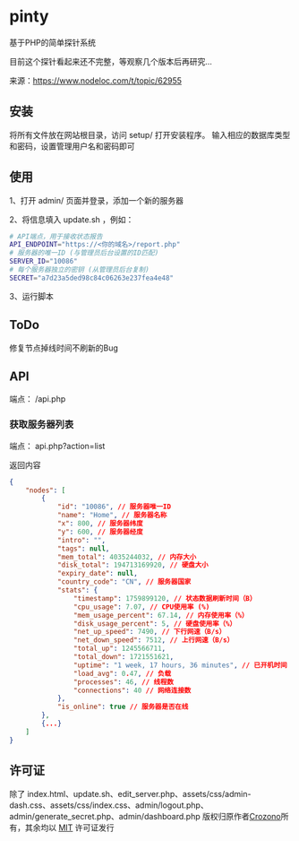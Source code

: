 # pinty

基于PHP的简单探针系统

目前这个探针看起来还不完整，等观察几个版本后再研究...

来源：<https://www.nodeloc.com/t/topic/62955>

## 安装

将所有文件放在网站根目录，访问 setup/ 打开安装程序。
输入相应的数据库类型和密码，设置管理用户名和密码即可

## 使用

1、打开 admin/ 页面并登录，添加一个新的服务器

2、将信息填入 update.sh ，例如：

```bash
# API端点，用于接收状态报告
API_ENDPOINT="https://<你的域名>/report.php"
# 服务器的唯一ID (与管理员后台设置的ID匹配)
SERVER_ID="10086"
# 每个服务器独立的密钥 (从管理员后台复制)
SECRET="a7d23a5ded98c84c06263e237fea4e48"
```

3、运行脚本

## ToDo

修复节点掉线时间不刷新的Bug

## API

端点： /api.php

### 获取服务器列表

端点： api.php?action=list

返回内容

```json
{
    "nodes": [
        {
            "id": "10086", // 服务器唯一ID
            "name": "Home", // 服务器名称
            "x": 800, // 服务器纬度
            "y": 600, // 服务器经度
            "intro": "",
            "tags": null,
            "mem_total": 4035244032, // 内存大小
            "disk_total": 194713169920, // 硬盘大小
            "expiry_date": null,
            "country_code": "CN", // 服务器国家
            "stats": {
                "timestamp": 1759899120, // 状态数据刷新时间（B）
                "cpu_usage": 7.07, // CPU使用率 (%)
                "mem_usage_percent": 67.14, // 内存使用率（%）
                "disk_usage_percent": 5, // 硬盘使用率（%）
                "net_up_speed": 7490, // 下行网速（B/s）
                "net_down_speed": 7512, // 上行网速（B/s）
                "total_up": 1245566711,
                "total_down": 1721551621,
                "uptime": "1 week, 17 hours, 36 minutes", // 已开机时间
                "load_avg": 0.47, // 负载
                "processes": 46, // 线程数
                "connections": 40 // 网络连接数
            },
            "is_online": true // 服务器是否在线
        },
        {...}
    ]
}
```

## 许可证

除了 index.html、update.sh、edit_server.php、assets/css/admin-dash.css、assets/css/index.css、admin/logout.php、admin/generate_secret.php、admin/dashboard.php
版权归原作者[Crozono](https://www.nodeloc.com/u/synastie)所有，其余均以 [MIT](https://choosealicense.com/licenses/mit/) 许可证发行

